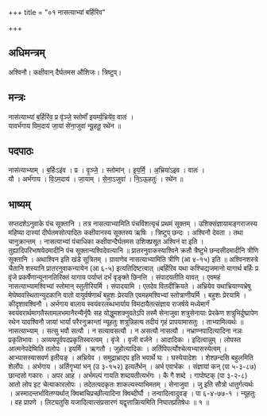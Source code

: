 +++
title = "०१ नासत्याभ्यां बर्हिरिव"

+++
## अधिमन्त्रम्
अश्विनौ। कक्षीवान् दैर्घतमस औशिजः। त्रिष्टुप्।

## मन्त्रः
नास॑त्याभ्यां ब॒र्हिरि॑व॒ प्र वृ॑ञ्जे॒ स्तोमाँ॑ इयर्म्य॒भ्रिये॑व॒ वातः॑ ।  
यावर्भ॑गाय विम॒दाय॑ जा॒यां से॑ना॒जुवा॑ न्यू॒हतू॒ रथे॑न ॥

## पदपाठः
नास॑त्याभ्याम् । ब॒र्हिःऽइ॑व । प्र । वृ॒ञ्जे॒ । स्तोमा॑न् । इ॒य॒र्मि॒ । अ॒भ्रिया॑ऽइव । वातः॑ ।  
यौ । अर्भ॑गाय । वि॒ऽम॒दाय॑ । जा॒याम् । से॒ना॒ऽजुवा॑ । नि॒ऽऊ॒हतुः॑ । रथे॑न ॥

## भाष्यम्
सप्तदशेऽनुवाके पंच सूक्तानि । तत्र नासत्याभ्यामिति पंचविंशत्यृचं प्रथमं सूक्तम् । उशिक्संज्ञायामङ्गराजस्य महिष्या दास्यां दीर्घतमसोत्पादितः कक्षीवानस्य सूक्तस्य ऋषिः । त्रिष्टुप् छन्दः । अश्विनौ देवता । तथा चानुक्रान्तम् । नासत्याभ्यां पंचाधिका कक्षीवान्दैर्घतमस उशिक्प्रसूत अश्विनं वा इति । तुह्यादिपरिभाषयेदमादीनि पंच सूक्तान्यश्विदेवत्यानि ॥ प्रातरनुवाकस्याश्विने क्रतौ त्रैष्टुभे छन्दसीदमादीनि त्रीणि सूक्तानि । अथाश्विन इति खंडे सूत्रितम् । ग्रावाणेव नासत्याभ्यामिति त्रीणि (आ ४-१५) इति ॥ अश्विनशस्त्रे चैतानि शस्यानि प्रातरनुवाकन्यायेन (आ ६-५) इत्यतिदिष्टत्वात् ॥बर्हिरिव यथा कश्चिद्यजमानो यागार्थ बर्हिः प्र वृंजे प्रकर्षेणान्यूनानतिरिक्तं यागाय पर्याप्तं दर्भं वृङ्क्ते छिनत्ति । संपादयतीति यावत् । एवमहं नासत्याभ्यामश्विभ्यां स्तोमान् स्तुतीरियर्मि । संपादयामि । एतदेव वितदीक्रियते । अभ्रियेव यथाभ्रियाण्यभ्रेषु मेघेष्ववस्थितान्युदकानि वातो वायुर्वर्षणार्थं बहुशः प्रेरयति एवमहमश्विभ्यां स्तोत्राणीयर्मि । बहुशः प्रेरयामि । कीदृशावश्विनौ । अर्भगाय बालाय स्वयंवरलब्धभार्याय विमदायैतत्संज्ञाय राजर्षये मध्येमार्गं स्वयंवरार्थमागतैस्तामलभमानैरन्यैर्नृपैः सह योद्धुमशक्नुवतेऽपि तस्मै सेनाजुवा शत्रुसेनायाः प्रेरकेण शत्रुभिर्दुष्प्रापेण रथेन यावश्विनौ जायां भार्यां परैरनुक्रान्तां न्यूहतुः शत्रून्निहत्य तदीयं गृहं प्रापयामासतुः । ताभ्यामित्यर्थः ॥ नासत्याभ्याम् । सत्सु भवौ सत्यौ । न सत्यावसत्यौ । न असत्यौ नासत्यौ । नभ्राण्नपादित्यादिना नञः प्रकृतिभावः । अव्ययपूर्वपदप्रकृतिस्वरत्वम् । वृंजे । वृजी वर्जने । आदादिकः । इदित्वान्नुम् । लोपस्त आत्मनेपदेष्विति तलोपः । इयर्मि । ऋगतौ । जुहोत्यादिकः । अर्तिपिपर्त्योश्चेत्यभ्यासस्येत्वम् । आभ्यासस्यासवर्ण इतीयङ् । अभ्रियेव । समुद्राभ्राद्घ इति भवार्थे घः । घस्येयादेशः । शेश्छन्दसि बहुलमिति शेर्लोपः । अर्भगाय । अर्तिगॄभ्यां भन् (उ ३-१५२) इत्यर्तेर्भन् । अर्भ एवार्भकः । संज्ञायां कन् (पा ५-३-८७) छान्दसो गकारः । अपर आह । अर्भमल्पं गायति शब्दयतीत्यर्भगः । कै गै शब्दे । गापोष्टक् (पा ३-२-८) आतो लोप इट चेत्याकारलोपः । तदेतत्पदकृतः शाकल्यस्याभिमतम् । सेनाजुवा । जु इति सौत्रो धातुर्गत्यर्थः । अस्मादन्तर्भावितण्यर्थात् क्विब्वचिप्रच्छीत्यादिना क्विब्दीर्घौ । तन्वादित्वादुवङ् । पा ६-४-७७-१ । न्यूहतुः । वह प्रापणे । लिट्यतुसि यजादित्वात्संप्रसारणं यद्वृत्तान्नित्यमिति निघातप्रतिषेधः ॥ १ ॥